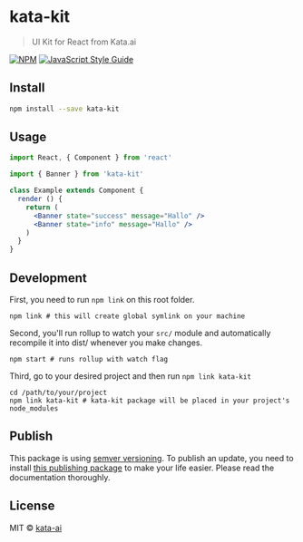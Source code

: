 # kata-kit

> UI Kit for React from Kata.ai

[![NPM](https://img.shields.io/npm/v/kata-kit.svg)](https://www.npmjs.com/package/kata-kit) [![JavaScript Style Guide](https://img.shields.io/badge/code_style-standard-brightgreen.svg)](https://standardjs.com)

## Install

```bash
npm install --save kata-kit
```

## Usage

```jsx
import React, { Component } from 'react'

import { Banner } from 'kata-kit'

class Example extends Component {
  render () {
    return (
      <Banner state="success" message="Hallo" />
      <Banner state="info" message="Hallo" />
    )
  }
}
```

## Development

First, you need to run `npm link` on this root folder.

```
npm link # this will create global symlink on your machine
```

Second, you'll run rollup to watch your `src/` module and automatically recompile it into dist/ whenever you make changes.

```
npm start # runs rollup with watch flag
```

Third, go to your desired project and then run `npm link kata-kit`

```
cd /path/to/your/project
npm link kata-kit # kata-kit package will be placed in your project's node_modules
```

## Publish

This package is using [semver versioning](https://semver.org/). To publish an update, you need to install [this publishing package](https://github.com/sindresorhus/np) to make your life easier. Please read the documentation thoroughly.

## License

MIT © [kata-ai](https://github.com/kata-ai)
